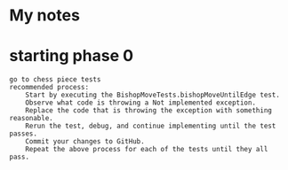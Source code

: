 # My notes
# starting phase 0
    go to chess piece tests
    recommended process:
        Start by executing the BishopMoveTests.bishopMoveUntilEdge test.
        Observe what code is throwing a Not implemented exception.
        Replace the code that is throwing the exception with something reasonable.
        Rerun the test, debug, and continue implementing until the test passes.
        Commit your changes to GitHub.
        Repeat the above process for each of the tests until they all pass.